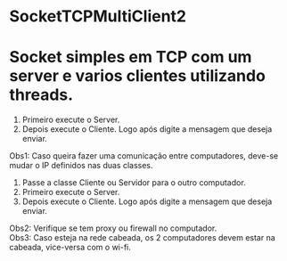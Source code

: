 # SocketTCPMultiClient2
# Socket simples em TCP com um server e varios clientes utilizando threads.

<ol>
        <li>Primeiro execute o Server.</li>
        <li>Depois execute o Cliente. Logo após digite a mensagem que deseja enviar.</li>
</ol>
Obs1: Caso queira fazer uma comunicação entre computadores, deve-se mudar o IP definidos nas duas classes.<br />
<ol>
        <li>Passe a classe Cliente ou Servidor para o outro computador.</li>
        <li>Primeiro execute o Server.</li>
        <li>Depois execute o Cliente. Logo após digite a mensagem que deseja enviar.</li>
</ol>
Obs2: Verifique se tem proxy ou firewall no computador.<br />
Obs3: Caso esteja na rede cabeada, os 2 computadores devem estar na cabeada, vice-versa com o wi-fi.<br />
